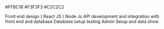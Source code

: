#FFBC16
#F3F3F3
#C2C2C2

Front end design ( React JS )
Node Js API development and integration with front end and database
Database setup
testing
Admin Setup and data show